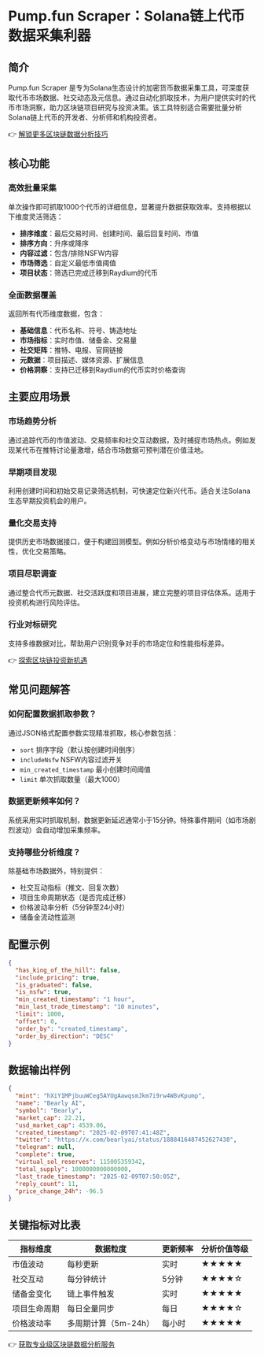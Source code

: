 # Pump.fun Scraper：Solana链上代币数据采集利器

## 简介
Pump.fun Scraper 是专为Solana生态设计的加密货币数据采集工具，可深度获取代币市场数据、社交动态及元信息。通过自动化抓取技术，为用户提供实时的代币市场洞察，助力区块链项目研究与投资决策。该工具特别适合需要批量分析Solana链上代币的开发者、分析师和机构投资者。

👉 [解锁更多区块链数据分析技巧](https://bit.ly/okx_welcome)

## 核心功能

### 高效批量采集
单次操作即可抓取1000个代币的详细信息，显著提升数据获取效率。支持根据以下维度灵活筛选：
- **排序维度**：最后交易时间、创建时间、最后回复时间、市值
- **排序方向**：升序或降序
- **内容过滤**：包含/排除NSFW内容
- **市场筛选**：自定义最低市值阈值
- **项目状态**：筛选已完成迁移到Raydium的代币

### 全面数据覆盖
返回所有代币维度数据，包含：
- **基础信息**：代币名称、符号、铸造地址
- **市场指标**：实时市值、储备金、交易量
- **社交矩阵**：推特、电报、官网链接
- **元数据**：项目描述、媒体资源、扩展信息
- **价格洞察**：支持已迁移到Raydium的代币实时价格查询

## 主要应用场景

### 市场趋势分析
通过追踪代币的市值波动、交易频率和社交互动数据，及时捕捉市场热点。例如发现某代币在推特讨论量激增，结合市场数据可预判潜在价值洼地。

### 早期项目发现
利用创建时间和初始交易记录筛选机制，可快速定位新兴代币。适合关注Solana生态早期投资机会的用户。

### 量化交易支持
提供历史市场数据接口，便于构建回测模型。例如分析价格变动与市场情绪的相关性，优化交易策略。

### 项目尽职调查
通过整合代币元数据、社交活跃度和项目进展，建立完整的项目评估体系。适用于投资机构进行风险评估。

### 行业对标研究
支持多维数据对比，帮助用户识别竞争对手的市场定位和性能指标差异。

👉 [探索区块链投资新机遇](https://bit.ly/okx_welcome)

## 常见问题解答

### 如何配置数据抓取参数？
通过JSON格式配置参数实现精准抓取，核心参数包括：
- `sort` 排序字段（默认按创建时间倒序）
- `includeNsfw` NSFW内容过滤开关
- `min_created_timestamp` 最小创建时间阈值
- `limit` 单次抓取数量（最大1000）

### 数据更新频率如何？
系统采用实时抓取机制，数据更新延迟通常小于15分钟。特殊事件期间（如市场剧烈波动）会自动增加采集频率。

### 支持哪些分析维度？
除基础市场数据外，特别提供：
- 社交互动指标（推文、回复次数）
- 项目生命周期状态（是否完成迁移）
- 价格波动率分析（5分钟至24小时）
- 储备金流动性监测

## 配置示例
```json
{
  "has_king_of_the_hill": false,
  "include_pricing": true,
  "is_graduated": false,
  "is_nsfw": true,
  "min_created_timestamp": "1 hour",
  "min_last_trade_timestamp": "10 minutes",
  "limit": 1000,
  "offset": 0,
  "order_by": "created_timestamp",
  "order_by_direction": "DESC"
}
```

## 数据输出样例
```json
{
  "mint": "hXiY1MPjbuuWCeg5AYUgAawqsmJkm7i9rw4W8vKpump",
  "name": "Bearly AI",
  "symbol": "Bearly",
  "market_cap": 22.21,
  "usd_market_cap": 4539.06,
  "created_timestamp": "2025-02-09T07:41:48Z",
  "twitter": "https://x.com/bearlyai/status/1888416487452627438",
  "telegram": null,
  "complete": true,
  "virtual_sol_reserves": 115005359342,
  "total_supply": 1000000000000000,
  "last_trade_timestamp": "2025-02-09T07:50:05Z",
  "reply_count": 11,
  "price_change_24h": -96.5
}
```

## 关键指标对比表

| 指标维度       | 数据粒度                  | 更新频率    | 分析价值等级 |
|----------------|---------------------------|-------------|--------------|
| 市值波动       | 每秒更新                  | 实时        | ★★★★★        |
| 社交互动       | 每分钟统计                | 5分钟       | ★★★★☆        |
| 储备金变化     | 链上事件触发              | 实时        | ★★★★★        |
| 项目生命周期   | 每日全量同步              | 每日        | ★★★★☆        |
| 价格波动率     | 多周期计算（5m-24h）      | 每小时      | ★★★★★        |

👉 [获取专业级区块链数据分析服务](https://bit.ly/okx_welcome)